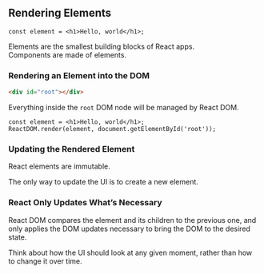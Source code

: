 ## Rendering Elements

```
const element = <h1>Hello, world</h1>;
```

Elements are the smallest building blocks of React apps.  
Components are made of elements.  

### Rendering an Element into the DOM

```html
<div id="root"></div>
```

Everything inside the `root` DOM node will be managed by React DOM.  

```
const element = <h1>Hello, world</h1>;
ReactDOM.render(element, document.getElementById('root'));
```

### Updating the Rendered Element

React elements are immutable.  

The only way to update the UI is to create a new element.  

### React Only Updates What’s Necessary

React DOM compares the element and its children to the previous one, and only applies the DOM updates necessary to bring the DOM to the desired state.  

Think about how the UI should look at any given moment, rather than how to change it over time.  
